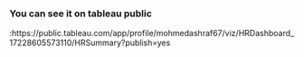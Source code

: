<h3>You can see it on tableau public</h3> :https://public.tableau.com/app/profile/mohmedashraf67/viz/HRDashboard_17228605573110/HRSummary?publish=yes
